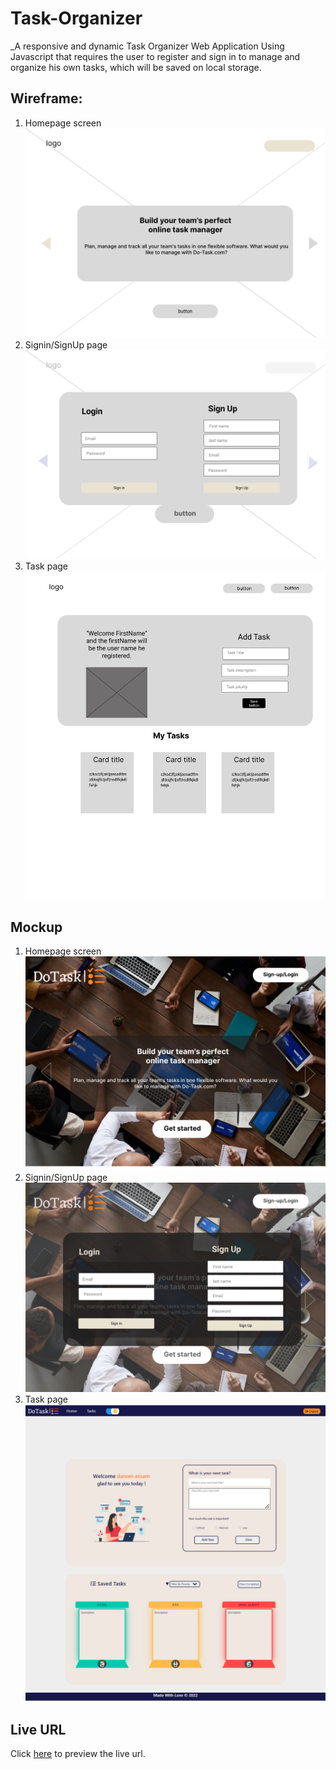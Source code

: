 # Task-Organizer

 _A responsive and dynamic Task Organizer Web Application Using Javascript that requires the user to register and sign in to manage and organize his own tasks,  which will be saved on local storage.

 ## Wireframe:

1. Homepage screen
 ![Homepage screen](./Mockup%20and%20Wireframe%20img//HomePage.png)
 2. Signin/SignUp page
 ![Signin/SignUp page](./Mockup%20and%20Wireframe%20img/up.png)
 3. Task page 
 ![Task page ](./Mockup%20and%20Wireframe%20img/task%20page.png)


 ## Mockup

1. Homepage screen
 ![Homepage screen](./Mockup%20and%20Wireframe%20img/Frame%203.png)
 2. Signin/SignUp page
 ![Signin/SignUp page](./Mockup%20and%20Wireframe%20img/Frame%202.png)
 3. Task page 
 ![Task page ](./Mockup%20and%20Wireframe%20img/Desktop%20-%205%20(1).png)


 ## Live URL

 
Click [here](https://yousefk5.github.io/Task-Organizer/) to preview the live url.
